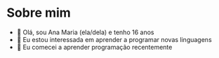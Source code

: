 # Sobre mim



- 👋 Olá, sou Ana Maria (ela/dela) e tenho 16 anos
- 👀 Eu estou interessada em aprender a programar novas linguagens
- 🌱 Eu comecei a aprender programação recentemente

<!---
ana-falk/ana-falk is a ✨ special ✨ repository because its `README.md` (this file) appears on your GitHub profile.
You can click the Preview link to take a look at your changes.
--->
